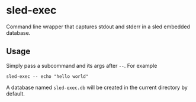 # sled-exec

Command line wrapper that captures stdout and stderr in a sled embedded database.

## Usage

Simply pass a subcommand and its args after `--`. For example

```
sled-exec -- echo "hello world"
```

A database named `sled-exec.db` will be created in the current directory by default.
